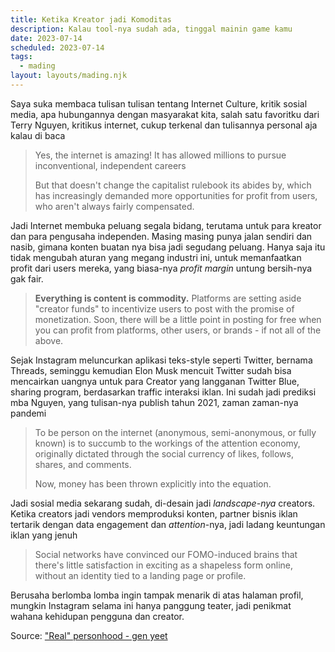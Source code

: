 ```yaml
---
title: Ketika Kreator jadi Komoditas
description: Kalau tool-nya sudah ada, tinggal mainin game kamu
date: 2023-07-14
scheduled: 2023-07-14
tags:
  - mading
layout: layouts/mading.njk
---
```


Saya suka membaca tulisan tulisan tentang Internet Culture, kritik sosial media, apa hubungannya dengan masyarakat kita, salah satu favoritku dari Terry Nguyen, kritikus internet, cukup terkenal dan tulisannya personal aja kalau di baca

> Yes, the internet is amazing! It has allowed millions to pursue inconventional, independent careers
>
> But that doesn't change the capitalist rulebook its abides by, which has increasingly demanded more opportunities for profit from users, who aren't always fairly compensated.

Jadi Internet membuka peluang segala bidang, terutama untuk para kreator dan para pengusaha independen. Masing masing punya jalan sendiri dan nasib, gimana konten buatan nya bisa jadi segudang peluang. Hanya saja itu tidak mengubah aturan yang megang industri ini, untuk memanfaatkan profit dari users mereka, yang biasa-nya *profit margin* untung bersih-nya gak fair.

> **Everything is content is commodity.** Platforms are setting aside "creator funds" to incentivize users to post with the promise of monetization. Soon, there will be a little point in posting for free when you can profit from platforms, other users, or brands - if not all of the above.

Sejak Instagram meluncurkan aplikasi teks-style seperti Twitter, bernama Threads, seminggu kemudian Elon Musk mencuit Twitter sudah bisa mencairkan uangnya untuk para Creator yang langganan Twitter Blue, sharing program, berdasarkan traffic interaksi iklan. Ini sudah jadi prediksi mba Nguyen, yang tulisan-nya publish tahun 2021, zaman zaman-nya pandemi

> To be person on the internet (anonymous, semi-anonymous, or fully known) is to succumb to the workings of the attention economy, originally dictated through the social currency of likes, follows, shares, and comments. 
>
> Now, money has been thrown explicitly into the equation.

Jadi sosial media sekarang sudah, di-desain jadi *landscape-nya* creators. Ketika creators jadi vendors memproduksi konten, partner bisnis iklan tertarik dengan data engagement dan *attention*-nya, jadi ladang keuntungan iklan yang jenuh

> Social networks have convinced our FOMO-induced brains that there's little satisfaction in exciting as a shapeless form online, without an identity tied to a landing page or profile.

Berusaha berlomba lomba ingin tampak menarik di atas halaman profil, mungkin Instagram selama ini hanya panggung teater, jadi penikmat wahana kehidupan pengguna dan creator.

Source: ["Real" personhood - gen yeet](https://genyeet.substack.com/p/against-being-a-real-person-online)